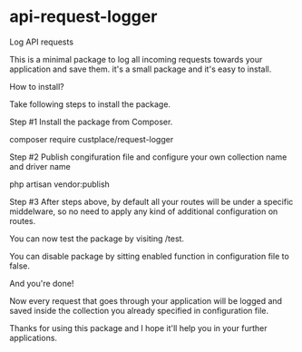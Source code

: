 # api-request-logger
Log API requests

This is a minimal package to log all incoming requests towards your application and save them. it's a small package and it's easy to install.

How to install?

Take following steps to install the package.

Step #1
Install the package from Composer.

composer require custplace/request-logger

Step #2
Publish congifuration file and configure your own collection name and driver name

php artisan vendor:publish

Step #3
After steps above, by default all your routes will be under a specific middelware, so no need to apply any kind of additional configuration on routes.

You can now test the package by visiting /test.

You can disable package by sitting enabled function in configuration file to false.

And you're done!

Now every request that goes through your application will be logged and saved inside the collection you already specified in configuration file.

Thanks for using this package and I hope it'll help you in your further applications.